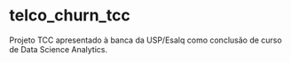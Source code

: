 # telco_churn_tcc

Projeto TCC apresentado à banca da USP/Esalq como conclusão de curso de Data Science Analytics.
